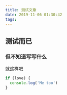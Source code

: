 ```yaml
---
title: 测试文章
date: 2019-11-06 01:30:42
tags:
---
```


## 测试而已

### 但不知道写写什么

  就这样吧

````javascript
if (love) {
  console.log('Me too')
}
````